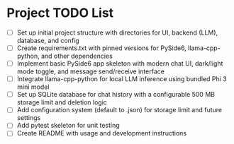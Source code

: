 # Project TODO List

- [ ] Set up initial project structure with directories for UI, backend (LLM), database, and config
- [ ] Create requirements.txt with pinned versions for PySide6, llama-cpp-python, and other dependencies
- [ ] Implement basic PySide6 app skeleton with modern chat UI, dark/light mode toggle, and message send/receive interface
- [ ] Integrate llama-cpp-python for local LLM inference using bundled Phi 3 mini model
- [ ] Set up SQLite database for chat history with a configurable 500 MB storage limit and deletion logic
- [ ] Add configuration system (default to .json) for storage limit and future settings
- [ ] Add pytest skeleton for unit testing
- [ ] Create README with usage and development instructions
